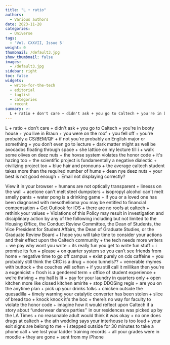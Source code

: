 ```yaml
---
title: "L + ratio"
authors:
  - Various authors
date: 2023-11-28
categories:
  - Universe
tags:
  - 'Vol. CXXVII, Issue 5'
weight: 0
thumbnail: /default3.jpg
show_thumbnail: false
images:
  - /default3.jpg
sidebar: right
toc: false
widgets:
  - write-for-the-tech
  - editorial
  - taglist
  - categories
  - recent
summary: >-
  L + ratio + don't care + didn't ask + you go to Caltech + you're in booty house + you live in Braun + you were on the roof + you fell off + you're probably a CS/BEM/QF + if not you're probably an English major or something + you don’t even go to lecture + dark matter might as well be avocados floating through space + she lattice on my lecture till i + walk some olives on deez nuts + the hovse system violates the honor code + it's hazing too + the scientific project is fundamentally a negative dialectic + civilizing project too + blue hair and pronouns + the average caltech student takes more than the required number of hums + dean nye deez nuts + your best is not good enough + Email not displaying correctly?
---
```


L + ratio + don't care + didn't ask + you go to Caltech + you're in booty house + you live in Braun + you were on the roof + you fell off + you're probably a CS/BEM/QF + if not you're probably an English major or something + you don’t even go to lecture + dark matter might as well be avocados floating through space + she lattice on my lecture till i + walk some olives on deez nuts + the hovse system violates the honor code + it's hazing too + the scientific project is fundamentally a negative dialectic + civilizing project too + blue hair and pronouns + the average caltech student takes more than the required number of hums + dean nye deez nuts + your best is not good enough + Email not displaying correctly?

View it in your browser + humans are not optically transparent + linesss on the wall + acetone can't melt steel dumpsters + isopropyl alcohol can't melt smelly pants + water pong is a drinking game + if you or a loved one has been diagnosed with mesothelioma you may be entitled to financial compensation + Get Outlook for iOS + there are no roofs at caltech + rethink your values + Violations of this Policy may result in investigation and disciplinary action by any of the following including but not limited to the Housing Office, the Conduct Review Committee, the Dean of Students, the Vice President for Student Affairs, the Dean of Graduate Studies, or the Graduate Review Board + I hope you will take time to consider your actions and their effect upon the Caltech community + the tech needs more writers + we pay why wont you write + its really fun you get to write fun stuff + i promise its fun + please + on quarter system so you can’t see friends from home + negative time to go off campus + exist purely on cds caffeine + you probably still think the CRC is a drug + nooo tunnels?? + venerable rhymes with buttock + the couches will soften + if you still call it millikan then you're a eugenicist + frosh is a gendered term + office of student experience + we’re thriving + my hall is lit + pay for your laundry in quarters only + open kitchen more like closed kitchen amirite + stop DDOSing regis + are you on the anytime plan + pick up your drinks folks + chicken outside the quesadilla + timely warning your catalytic converter has been stolen + slice of bread too + knock knock it's the boc + there’s no way for faculty to violate the honor code + imagine how it would reflect upon Caltech if a story about “underwear dance parties'' in our residences was picked up by the LA Times + no reasonable adult would think it was okay + no one does drugs at caltech + the ath wedding says your interhouse is too loud + your exit signs are belong to me + i stepped outside for 30 minutes to take a phone call + we lost your ladder training records + all your grades were in moodle + they are gone + sent from my iPhone
